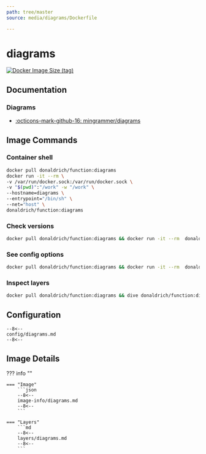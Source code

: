 ```yaml
---
path: tree/master
source: media/diagrams/Dockerfile

---
```


# diagrams

[![Docker Image Size (tag)](https://img.shields.io/docker/image-size/donaldrich/function/diagrams?color=blue&label=donaldrich/function:diagrams&logo=docker&style=flat-square)](https://hub.docker.com/r/donaldrich/function/diagrams)

## Documentation

### Diagrams

* [:octicons-mark-github-16: mingrammer/diagrams](https://github.com/mingrammer/diagrams)

## Image Commands

### Container shell

```sh
docker pull donaldrich/function:diagrams
docker run -it --rm \
-v /var/run/docker.sock:/var/run/docker.sock \
-v "$(pwd)":"/work" -w "/work" \
--hostname=diagrams \
--entrypoint="/bin/sh" \
--net="host" \
donaldrich/function:diagrams
```

### Check versions

```sh
docker pull donaldrich/function:diagrams && docker run -it --rm  donaldrich/function:diagrams validate
```

### See config options

```sh
docker pull donaldrich/function:diagrams && docker run -it --rm  donaldrich/function:diagrams help
```

### Inspect layers

```sh
docker pull donaldrich/function:diagrams && dive donaldrich/function:diagrams
```

## Configuration

```
--8<--
config/diagrams.md
--8<--
```

## Image Details

??? info ""

    === "Image"
        ```json
        --8<--
        image-info/diagrams.md
        --8<--
        ```

    === "Layers"
        ```md
        --8<--
        layers/diagrams.md
        --8<--
        ```
